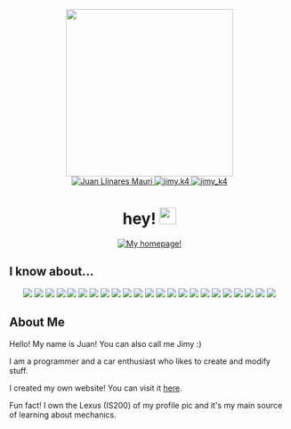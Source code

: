 <div id="header" style="text-align: center;">
    <div align=center>
        <img src="https://media.giphy.com/media/K77lWFobBeX5xcLsdp/giphy.gif?cid=790b7611mpmwrvlnskc2hvjeivfi2mypxl8utqmxbuvfsmcg&ep=v1_stickers_search&rid=giphy.gif&ct=s" width="300">
    </div>
</div>

<div id="badges" align="center">
  <a href="https://www.linkedin.com/in/juan-llinares-mauri/">
    <img src="https://img.shields.io/badge/LinkedIn-blue?style=for-the-badge&logo=linkedin&logoColor=white" alt="Juan Llinares Mauri"/>
  </a>
  <a href="https://www.instagram.com/jimy.k4">
    <img src="https://img.shields.io/badge/Instagram-pink?style=for-the-badge&logo=instagram&logoColor=white" alt="jimy.k4"/>
  </a>
  <a href="https://www.twitter.com/jimy_k4">
    <img src="https://img.shields.io/badge/X-black?style=for-the-badge&logo=X&logoColor=white" alt="jimy_k4"/>
  </a>
</div>

<h1 align="center">
  hey!
  <img src="https://media.giphy.com/media/hvRJCLFzcasrR4ia7z/giphy.gif" width="30px"/>
</h1>

<div id="badges" align="center">
    <a href="https://jimy-homepage.vercel.app">
        <img src="https://img.shields.io/badge/Homepage-white?style=for-the-badge&logo=Homepage&logoColor=black" alt="My homepage!"/>
    </a>
</div>

## I know about...

<div id="badges" align="center">
  <a>
    <img src="https://img.shields.io/badge/.NET-purple?style=for-the-badge&logo=.NET&logoColor=white"/>
  </a>
  <a>
    <img src="https://img.shields.io/badge/C-grey?style=for-the-badge&logo=C&logoColor=white"/>
  </a>
  <a>
    <img src="https://img.shields.io/badge/CSS-blue?style=for-the-badge&logo=CSS3&logoColor=white"/>
  </a>
  <a>
    <img src="https://img.shields.io/badge/cplusplus-blue?style=for-the-badge&logo=cplusplus&logoColor=white"/>
  </a>
  <a>
    <img src="https://img.shields.io/badge/csharp-lightgrey?style=for-the-badge&logo=csharp&logoColor=white"/>
  </a>
  <a>
    <img src="https://img.shields.io/badge/HTML5-orange?style=for-the-badge&logo=HTML5&logoColor=white"/>
  </a>
  <a>
    <img src="https://img.shields.io/badge/Java-red?style=for-the-badge&logo=Java&logoColor=white"/>
  </a>
  <a>
    <img src="https://img.shields.io/badge/javascript-orange?style=for-the-badge&logo=javascript&logoColor=white"/>
  </a>
  <a>
    <img src="https://img.shields.io/badge/Keras-red?style=for-the-badge&logo=Keras&logoColor=white"/>
  </a>
  <a>
    <img src="https://img.shields.io/badge/Laravel-red?style=for-the-badge&logo=Laravel&logoColor=white"/>
  </a>
  <a>
    <img src="https://img.shields.io/badge/Latex-green?style=for-the-badge&logo=Latex&logoColor=white"/>
  </a>
  <a>
    <img src="https://img.shields.io/badge/LLVM--Tracer-red?style=for-the-badge&logo=LLVM&logoColor=white"/>
  </a>
  <a>
    <img src="https://img.shields.io/badge/MariaDB-blue?style=for-the-badge&logo=MariaDB&logoColor=white"/>
  </a>
  <a>
    <img src="https://img.shields.io/badge/MatLab-red?style=for-the-badge&logo=Mathworks&logoColor=white"/>
  </a>
  <a>
    <img src="https://img.shields.io/badge/MySQL-blue?style=for-the-badge&logo=MySQL&logoColor=white"/>
  </a>
  <a>
    <img src="https://img.shields.io/badge/Next.js-gray?style=for-the-badge&logo=Next.js&logoColor=black"/>
  </a>
  <a>
    <img src="https://img.shields.io/badge/OpenMPI-blue?style=for-the-badge&logo=OpenMPI&logoColor=white"/>
  </a>
  <a>
    <img src="https://img.shields.io/badge/PHP-blueviolet?style=for-the-badge&logo=PHP&logoColor=white"/>
  </a>
  <a>
    <img src="https://img.shields.io/badge/Photoshop-blue?style=for-the-badge&logo=Adobe%20Photoshop&logoColor=white"/>
  </a>
  <a>
    <img src="https://img.shields.io/badge/Python-yellow?style=for-the-badge&logo=Python&logoColor=white"/>
  </a>
  <a>
    <img src="https://img.shields.io/badge/Racket-blue?style=for-the-badge&logo=Racket&logoColor=white"/>
  </a>
  <a>
    <img src="https://img.shields.io/badge/Swift-orange?style=for-the-badge&logo=Swift&logoColor=white"/>
  </a>
  <a>
    <img src="https://img.shields.io/badge/Ubuntu-orange?style=for-the-badge&logo=Ubuntu&logoColor=white"/>
  </a>
</div>

## About Me

Hello! My name is Juan! You can also call me Jimy :) 

I am a programmer and a car enthusiast who likes to create and modify stuff.

I created my own website! You can visit it [here](https://jimy-homepage.vercel.app).

Fun fact! I own the Lexus (IS200) of my profile pic and it's my main source of learning about mechanics.
<div style="text-align: center;">
    <img src="https://komarev.com/ghpvc/?username=jlm109-ua&style=flat-square&color=blue" alt="">
</div>

